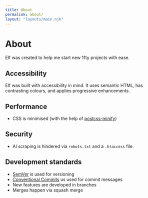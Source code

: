 ```yaml
---
title: About
permalink: about/
layout: "layouts/main.njk"
---
```


# About

Elf was created to help me start new 11ty projects with ease.

## Accessibility

Elf was built with accessibility in mind. It uses semantic HTML, has contrasting colours, and applies progressive enhancements.

## Performance

- CSS is minimised (with the help of [postcss-minify](https://www.npmjs.com/package/postcss-minify))

## Security

- AI scraping is hindered via `robots.txt` and  a `.htaccess` file.

## Development standards

- [SemVer](https://semver.org) is used for versioning
- [Conventional Commits](https://www.conventionalcommits.org) us used for commit messages
- New features are developed in branches
- Merges happen via squash merge
